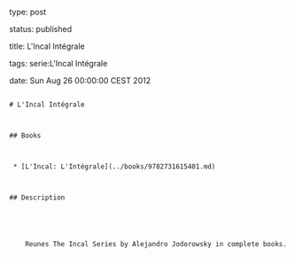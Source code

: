 type: post
status: published
title: L'Incal Intégrale
tags: serie:L'Incal Intégrale
date: Sun Aug 26 00:00:00 CEST 2012
~~~~~~
# L'Incal Intégrale

## Books

 * [L'Incal: L'Intégrale](../books/9782731615401.md)

## Description


    Reunes The Incal Series by Alejandro Jodorowsky in complete books.


